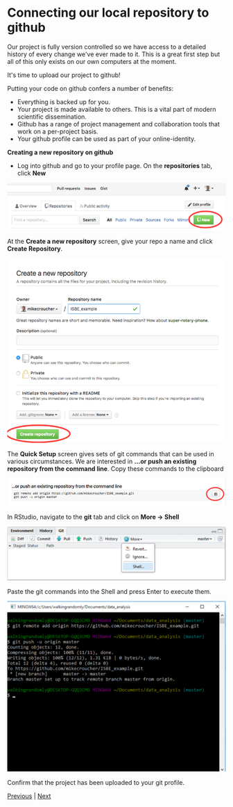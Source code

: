 # Connecting our local repository to github

Our project is fully version controlled so we have access to a detailed history of every change we've ever made to it. This is a great first step but all of this only exists on our own computers at the moment.

It's time to upload our project to github!

Putting your code on github confers a number of benefits:

* Everything is backed up for you.
* Your project is made available to others. This is a vital part of modern scientific dissemination.
* Github has a range of project management and collaboration tools that work on a per-project basis.
* Your github profile can be used as part of your online-identity.

**Creating a new repository on github**

* Log into github and go to your profile page. On the **repositories** tab, click **New**

![](./assets/new_repo.png)

At the **Create a new repository** screen, give your repo a name and click **Create Repository**.

![](./assets/ISBE_example.png)

The **Quick Setup** screen gives sets of git commands that can be used in various circumstances. We are interested in **…or push an existing repository from the command line**. Copy these commands to the clipboard

![](./assets/github_git_commands.png)

In RStudio, navigate to the **git** tab and click on **More -> Shell**

![](./assets/git_more_shell.png)

Paste the git commands into the Shell and press Enter to execute them.

![](./assets/git_origin.png)

Confirm that the project has been uploaded to your git profile.  

[Previous](./github_sync.md) | [Next](./updates.md)
